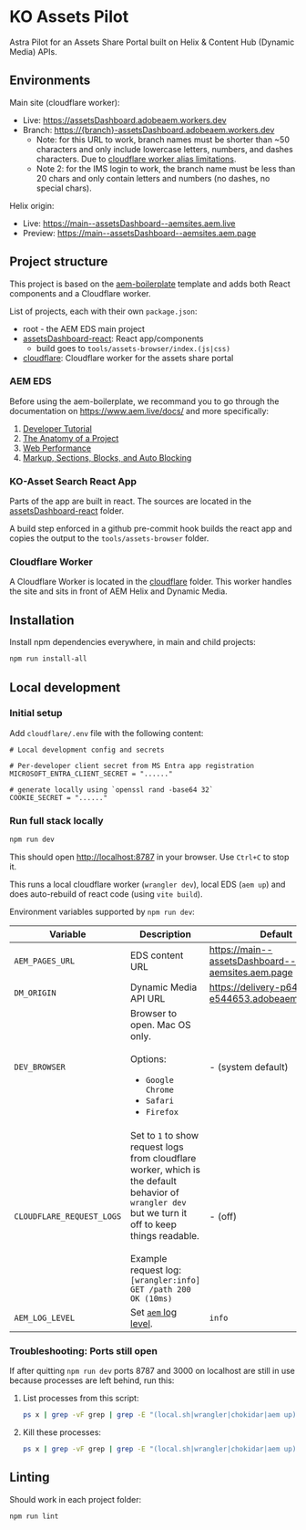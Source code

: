 # KO Assets Pilot

Astra Pilot for an Assets Share Portal built on Helix & Content Hub (Dynamic Media) APIs.

## Environments

Main site (cloudflare worker):
- Live: https://assetsDashboard.adobeaem.workers.dev
- Branch: <https://{branch}-assetsDashboard.adobeaem.workers.dev>
  - Note: for this URL to work, branch names must be shorter than ~50 characters and only include lowercase letters, numbers, and dashes characters. Due to [cloudflare worker alias limitations](https://developers.cloudflare.com/workers/configuration/previews/#rules-and-limitations).
  - Note 2: for the IMS login to work, the branch name must be less than 20 chars and only contain letters and numbers (no dashes, no special chars).

Helix origin:
- Live: https://main--assetsDashboard--aemsites.aem.live
- Preview: https://main--assetsDashboard--aemsites.aem.page

## Project structure

This project is based on the [aem-boilerplate](https://github.com/adobe/aem-boilerplate) template and adds both React components and a Cloudflare worker.

List of projects, each with their own `package.json`:
- root - the AEM EDS main project
- [assetsDashboard-react](assetsDashboard-react): React app/components
  - build goes to `tools/assets-browser/index.(js|css)`
- [cloudflare](cloudflare): Cloudflare worker for the assets share portal

### AEM EDS

Before using the aem-boilerplate, we recommand you to go through the documentation on https://www.aem.live/docs/ and more specifically:

1. [Developer Tutorial](https://www.aem.live/developer/tutorial)
2. [The Anatomy of a Project](https://www.aem.live/developer/anatomy-of-a-project)
3. [Web Performance](https://www.aem.live/developer/keeping-it-100)
4. [Markup, Sections, Blocks, and Auto Blocking](https://www.aem.live/developer/markup-sections-blocks)

### KO-Asset Search React App

Parts of the app are built in react. The sources are located in the [assetsDashboard-react](assetsDashboard-react) folder.

A build step enforced in a github pre-commit hook builds the react app and copies the output to the `tools/assets-browser` folder.

### Cloudflare Worker

A Cloudflare Worker is located in the [cloudflare](cloudflare) folder. This worker handles the site and sits in front of AEM Helix and Dynamic Media.

## Installation

Install npm dependencies everywhere, in main and child projects:

```sh
npm run install-all
```

## Local development

### Initial setup

Add `cloudflare/.env` file with the following content:

```
# Local development config and secrets

# Per-developer client secret from MS Entra app registration
MICROSOFT_ENTRA_CLIENT_SECRET = "......"

# generate locally using `openssl rand -base64 32`
COOKIE_SECRET = "......"
```

### Run full stack locally

```sh
npm run dev
```

This should open <http://localhost:8787> in your browser. Use `Ctrl+C` to stop it.

This runs a local cloudflare worker (`wrangler dev`), local EDS (`aem up`) and does auto-rebuild of react code (using `vite build`).

Environment variables supported by `npm run dev`:

| Variable | Description | Default |
|----------|-------------|---------|
| `AEM_PAGES_URL` | EDS content URL | https://main--assetsDashboard--aemsites.aem.page |
| `DM_ORIGIN` | Dynamic Media API URL | https://delivery-p64403-e544653.adobeaemcloud.com |
| `DEV_BROWSER` | Browser to open. Mac OS only.<br><br>Options:<ul><li>`Google Chrome`</li><li>`Safari`</li><li>`Firefox`</li></ul> | - (system default) |
| `CLOUDFLARE_REQUEST_LOGS` | Set to `1` to show request logs from cloudflare worker, which is the default behavior of `wrangler dev` but we turn it off to keep things readable.<br><br> Example request log:<br>`[wrangler:info] GET /path 200 OK (10ms)` | - (off) |
| `AEM_LOG_LEVEL` | Set [`aem` log level](https://www.aem.live/developer/cli-reference#general-options). | `info` |

### Troubleshooting: Ports still open

If after quitting `npm run dev` ports 8787 and 3000 on localhost are still in use because processes are left behind, run this:

1. List processes from this script:
   ```sh
   ps x | grep -vF grep | grep -E "(local.sh|wrangler|chokidar|aem up)"
   ```

2. Kill these processes:
   ```sh
   ps x | grep -vF grep | grep -E "(local.sh|wrangler|chokidar|aem up)" | awk '{print $1}' | xargs kill
   ```

## Linting

Should work in each project folder:

```sh
npm run lint
```
